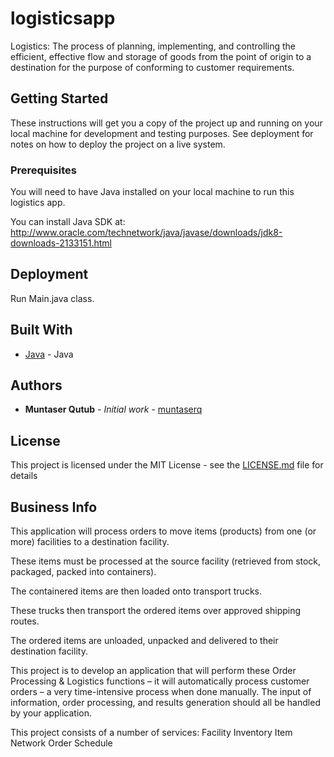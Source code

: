 # logisticsapp

 Logistics: The process of planning, implementing, and controlling the efficient, effective flow and storage of goods from the point of origin to a destination for the purpose of conforming to customer requirements.

## Getting Started

These instructions will get you a copy of the project up and running on your local machine for development and testing purposes. See deployment for notes on how to deploy the project on a live system.

### Prerequisites

You will need to have Java installed on your local machine to run this logistics app. 

You can install Java SDK at: http://www.oracle.com/technetwork/java/javase/downloads/jdk8-downloads-2133151.html

## Deployment

Run Main.java class.

## Built With

* [Java](http://www.oracle.com/technetwork/java/javase/downloads/jdk8-downloads-2133151.html) - Java

## Authors

* **Muntaser Qutub** - *Initial work* - [muntaserq](https://github.com/muntaserq)

## License

This project is licensed under the MIT License - see the [LICENSE.md](LICENSE.md) file for details

## Business Info

This application will process orders to move items (products) from one (or more) facilities to a destination facility.

These items must be processed at the source facility (retrieved from stock, packaged, packed into containers).

The containered items are then loaded onto transport trucks.

These trucks then transport the ordered items over approved shipping routes.

The ordered items are unloaded, unpacked and delivered to their destination facility.

This project is to develop an application that will perform these Order Processing & Logistics functions – it will automatically process customer orders – a very time-intensive process when done manually. The input of information, order processing, and results generation should all be handled by your application.

This project consists of a number of services:
  Facility
  Inventory
  Item
  Network
  Order
  Schedule